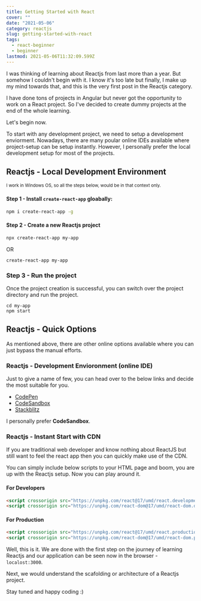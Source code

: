 ```yaml
---
title: Getting Started with React
cover: ""
date: "2021-05-06"
category: reactjs
slug: getting-started-with-react
tags:
  - react-beginner
  - beginner
lastmod: 2021-05-06T11:32:09.599Z
---
```


I was thinking of learning about Reactjs from last more than a year. But somehow I couldn't begin with it. I know it's too late but finally, I make up my mind towards that, and this is the very first post in the Reactjs category.

I have done tons of projects in Angular but never got the opportunity to work on a React project. So I've decided to create dummy projects at the end of the whole learning.

Let's begin now.

To start with any development project, we need to setup a development enviorment. Nowadays, there are many poular online IDEs available where project-setup can be setup instantly. However, I personally prefer the local development setup for most of the projects.

## Reactjs - Local Development Environment

<small>I work in Windows OS, so all the steps below, would be in that context only.</small>

#### Step 1 - Install `create-react-app` gloabally:

```bash
npm i create-react-app -g
```

#### Step 2 - Create a new Reactjs project

```bash
npx create-react-app my-app
```

OR

```shell
create-react-app my-app
```

### Step 3 - Run the project

Once the project creation is successful, you can switch over the project directory and run the project.

```shell
cd my-app
npm start
```

## Reactjs - Quick Options

As mentioned above, there are other online options available where you can just bypass the manual efforts.

### Reactjs - Development Envioronment (online IDE)

Just to give a name of few, you can head over to the below links and decide the most suitable for you.

- [CodePen](https://codepen.io/pen?&editors=0010&prefill_data_id=02943edd-01bf-44c1-ab45-2ea17c6661c5)
- [CodeSandbox](https://codesandbox.io/s/new)
- [Stackblitz](https://stackblitz.com/fork/react)

I personally prefer **CodeSandbox**.

### Reactjs - Instant Start with CDN

If you are traditional web developer and know nothing about ReactJS but still want to feel the react app then you can quickly make use of the CDN.

You can simply include below scripts to your HTML page and boom, you are up with the Reactjs setup. Now you can play around it.

#### For Developers

```html
<script crossorigin src="https://unpkg.com/react@17/umd/react.development.js"></script>
<script crossorigin src="https://unpkg.com/react-dom@17/umd/react-dom.development.js"></script>
```

#### For Production

```html
<script crossorigin src="https://unpkg.com/react@17/umd/react.production.min.js"></script>
<script crossorigin src="https://unpkg.com/react-dom@17/umd/react-dom.production.min.js"></script>
```

Well, this is it. We are done with the first step on the journey of learning Reactjs and our application can be seen now in the browser - `localost:3000`.

Next, we would understand the scafolding or architecture of a Reactjs project.

Stay tuned and happy coding :)